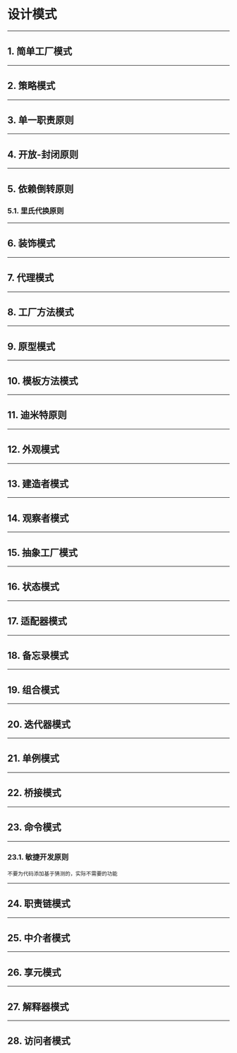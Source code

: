 # 设计模式

---

## 1. 简单工厂模式

---

## 2. 策略模式

---

## 3. 单一职责原则

---

## 4. 开放-封闭原则

---

## 5. 依赖倒转原则

### 5.1. 里氏代换原则

---

## 6. 装饰模式

---

## 7. 代理模式

---

## 8. 工厂方法模式

---

## 9. 原型模式

---

## 10. 模板方法模式

---

## 11. 迪米特原则

---

## 12. 外观模式

---

## 13. 建造者模式

---

## 14. 观察者模式

---

## 15. 抽象工厂模式

---

## 16. 状态模式

---

## 17. 适配器模式

---

## 18. 备忘录模式

---

## 19. 组合模式

---

## 20. 迭代器模式

---

## 21. 单例模式

---

## 22. 桥接模式

---

## 23. 命令模式

---

### 23.1. 敏捷开发原则

```
不要为代码添加基于猜测的，实际不需要的功能
```

---

## 24. 职责链模式

---

## 25. 中介者模式

---

## 26. 享元模式

---

## 27. 解释器模式

---

## 28. 访问者模式

## 